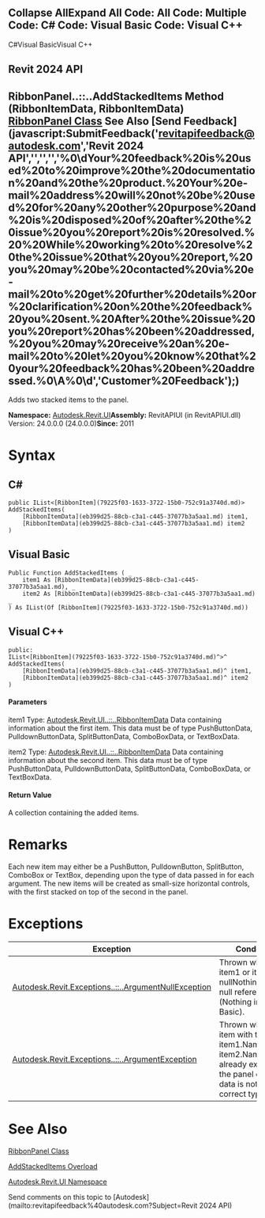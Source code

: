 ﻿

Collapse AllExpand All Code: All Code: Multiple Code: C# Code: Visual Basic Code: Visual C++   
---  
  
C#Visual BasicVisual C++

Revit 2024 API  
---  
RibbonPanel..::..AddStackedItems Method (RibbonItemData, RibbonItemData)  
[RibbonPanel Class](544c0af7-6124-4f64-a25d-46e81ac5300f.md) See Also [Send Feedback](javascript:SubmitFeedback\('revitapifeedback@autodesk.com','Revit 2024 API','','','','%0\\dYour%20feedback%20is%20used%20to%20improve%20the%20documentation%20and%20the%20product.%20Your%20e-mail%20address%20will%20not%20be%20used%20for%20any%20other%20purpose%20and%20is%20disposed%20of%20after%20the%20issue%20you%20report%20is%20resolved.%20%20While%20working%20to%20resolve%20the%20issue%20that%20you%20report,%20you%20may%20be%20contacted%20via%20e-mail%20to%20get%20further%20details%20or%20clarification%20on%20the%20feedback%20you%20sent.%20After%20the%20issue%20you%20report%20has%20been%20addressed,%20you%20may%20receive%20an%20e-mail%20to%20let%20you%20know%20that%20your%20feedback%20has%20been%20addressed.%0\\A%0\\d','Customer%20Feedback'\);)  
---  
  
Adds two stacked items to the panel. 

**Namespace:** [Autodesk.Revit.UI](e86fd90a-8957-02a6-da7f-ced248966e3e.md)**Assembly:** RevitAPIUI (in RevitAPIUI.dll) Version: 24.0.0.0 (24.0.0.0)**Since:** 2011

# Syntax

C#  
---  
      
    
    public IList<[RibbonItem](79225f03-1633-3722-15b0-752c91a3740d.md)> AddStackedItems(
    	[RibbonItemData](eb399d25-88cb-c3a1-c445-37077b3a5aa1.md) item1,
    	[RibbonItemData](eb399d25-88cb-c3a1-c445-37077b3a5aa1.md) item2
    )  
  
Visual Basic  
---  
      
    
    Public Function AddStackedItems ( _
    	item1 As [RibbonItemData](eb399d25-88cb-c3a1-c445-37077b3a5aa1.md), _
    	item2 As [RibbonItemData](eb399d25-88cb-c3a1-c445-37077b3a5aa1.md) _
    ) As IList(Of [RibbonItem](79225f03-1633-3722-15b0-752c91a3740d.md))  
  
Visual C++  
---  
      
    
    public:
    IList<[RibbonItem](79225f03-1633-3722-15b0-752c91a3740d.md)^>^ AddStackedItems(
    	[RibbonItemData](eb399d25-88cb-c3a1-c445-37077b3a5aa1.md)^ item1, 
    	[RibbonItemData](eb399d25-88cb-c3a1-c445-37077b3a5aa1.md)^ item2
    )  
  
#### Parameters

item1
    Type: [Autodesk.Revit.UI..::..RibbonItemData](eb399d25-88cb-c3a1-c445-37077b3a5aa1.md) Data containing information about the first item. This data must be of type PushButtonData, PulldownButtonData, SplitButtonData, ComboBoxData, or TextBoxData.

item2
    Type: [Autodesk.Revit.UI..::..RibbonItemData](eb399d25-88cb-c3a1-c445-37077b3a5aa1.md) Data containing information about the second item. This data must be of type PushButtonData, PulldownButtonData, SplitButtonData, ComboBoxData, or TextBoxData.

#### Return Value

A collection containing the added items. 

# Remarks

Each new item may either be a PushButton, PulldownButton, SplitButton, ComboBox or TextBox, depending upon the type of data passed in for each argument. The new items will be created as small-size horizontal controls, with the first stacked on top of the second in the panel. 

# Exceptions

| Exception | Condition |
| --- | --- |
| [Autodesk.Revit.Exceptions..::..ArgumentNullException](631e1424-60f4-929b-4e52-dda9dcd26316.md) | Thrown when item1 or item2 is nullNothingnullptra null reference (Nothing in Visual Basic). |
| [Autodesk.Revit.Exceptions..::..ArgumentException](2e6e4206-97a8-dd4b-df5d-4269f4bb6088.md) | Thrown when an item with the item1.Name or item2.Name already exists in the panel or the data is not of the correct type. |
  
# See Also

[RibbonPanel Class](544c0af7-6124-4f64-a25d-46e81ac5300f.md)

[AddStackedItems Overload](a0c88ce3-8002-bac0-78db-7c43b8c4e62f.md)

[Autodesk.Revit.UI Namespace](e86fd90a-8957-02a6-da7f-ced248966e3e.md)

Send comments on this topic to [Autodesk](mailto:revitapifeedback%40autodesk.com?Subject=Revit 2024 API)